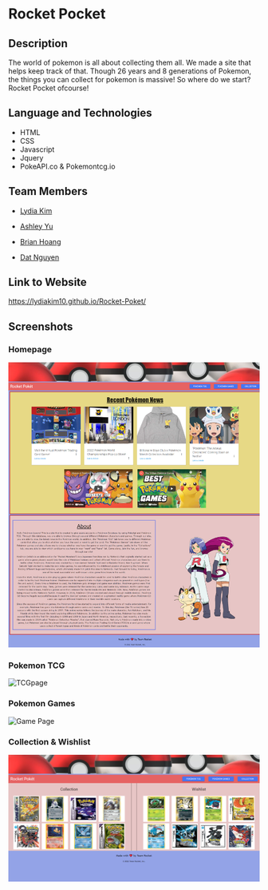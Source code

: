 # Rocket Pocket

## Description
The world of pokemon is all about collecting them all.  We made a site that helps keep track of that. Though 26 years and 8 generations of Pokemon, the things you can collect for pokemon is massive!  So where do we start? Rocket Pocket ofcourse!

## Language and Technologies
* HTML
* CSS
* Javascript
* Jquery
* PokeAPI.co & Pokemontcg.io

## Team Members
* [Lydia Kim](https://github.com/lydiakim10)

* [Ashley Yu](https://github.com/hiashley)

* [Brian Hoang](https://github.com/brianthoang)

* [Dat Nguyen](https://github.com/Crestatic)


## Link to Website
https://lydiakim10.github.io/Rocket-Poket/

## Screenshots
### Homepage
<img src="./images/homepage.png" alt="Homepage">

### Pokemon TCG
<img src="./images/TCGpage.png" alt="TCGpage">

### Pokemon Games
<img src="./images/GamePage.png" alt="Game Page">

### Collection & Wishlist
<img src="./images/CollectionPage.png" alt="Collections">

